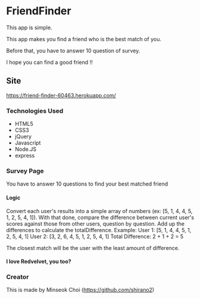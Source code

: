 # FriendFinder

This app is simple. 

This app makes you find a friend who is the best match of you. 

Before that, you have to answer 10 question of survey.

I hope you can find a good friend !!


## Site
https://friend-finder-60463.herokuapp.com/


### Technologies Used

* HTML5
* CSS3
* jQuery
* Javascript
* Node.JS
* express


### Survey Page 

You have to answer 10 questions to find your best matched friend

#### Logic

Convert each user's results into a simple array of numbers (ex: [5, 1, 4, 4, 5, 1, 2, 5, 4, 1]).
With that done, compare the difference between current user's scores against those from other users, question by question. 
Add up the differences to calculate the totalDifference.
Example:
User 1: [5, 1, 4, 4, 5, 1, 2, 5, 4, 1]
User 2: [3, 2, 6, 4, 5, 1, 2, 5, 4, 1]
Total Difference: 2 + 1 + 2 = 5

The closest match will be the user with the least amount of difference.

#### I love Redvelvet, you too?

### Creator
This is made by Minseok Choi (https://github.com/shirano2)
